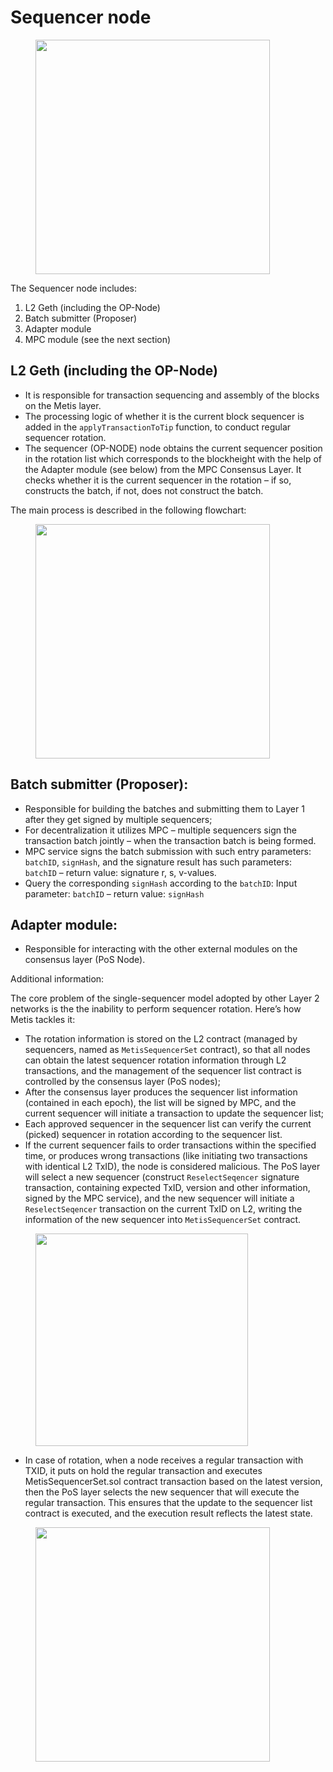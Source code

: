 # Sequencer node

<figure><img src="../../.gitbook/assets/Blank diagram.png" alt="" width="375"><figcaption></figcaption></figure>

The Sequencer node includes:&#x20;

1. L2 Geth (including the OP-Node)
2. Batch submitter (Proposer)
3. Adapter module
4. MPC module (see the next section)

## **L2 Geth (including the OP-Node)**

* It is responsible for transaction sequencing and assembly of the blocks on the Metis layer.
* The processing logic of whether it is the current block sequencer is added in the `applyTransactionToTip` function, to conduct regular sequencer rotation.
* The sequencer (OP-NODE) node obtains the current sequencer position in the rotation list which corresponds to the blockheight with the help of the Adapter module (see below) from the MPC Consensus Layer. It checks whether it is the current sequencer in the rotation –  if so, constructs the batch, if not, does not construct the batch.

The main process is described in the following flowchart:

<figure><img src="../../.gitbook/assets/Sequencer transaction diagram.png" alt="" width="375"><figcaption></figcaption></figure>

## **Batch submitter (Proposer):**

* Responsible for building the batches and submitting them to Layer 1 after they get signed by multiple sequencers;
* For decentralization it utilizes MPC – multiple sequencers sign the transaction batch jointly – when the transaction batch is being formed.
* MPC service signs the batch submission with such entry parameters: `batchID`, `signHash`, and the signature result has such parameters: `batchID` – return value: signature r, s, v-values.
* Query the corresponding `signHash` according to the `batchID`: Input parameter: `batchID` – return value: `signHash`

## **Adapter module:**

* Responsible for interacting with the other external modules on the consensus layer (PoS Node).

Additional information:

The core problem of the single-sequencer model adopted by other Layer 2 networks is the the inability to perform sequencer rotation. Here’s how Metis tackles it:&#x20;

* The rotation information is stored on the L2 contract (managed by sequencers, named as `MetisSequencerSet` contract), so that all nodes can obtain the latest sequencer rotation information through L2 transactions, and the management of the sequencer list contract is controlled by the consensus layer (PoS nodes);
* After the consensus layer produces the sequencer list information (contained in each epoch), the list will be signed by MPC, and the current sequencer will initiate a transaction to update the sequencer list;
* Each approved sequencer in the sequencer list can verify the current (picked) sequencer in rotation according to the sequencer list.
* If the current sequencer fails to order transactions within the specified time, or produces wrong transactions (like initiating two transactions with identical L2 TxID), the node is considered malicious. The PoS layer will select a new sequencer (construct `ReselectSeqencer` signature transaction, containing expected TxID, version and other information, signed by the MPC service), and the new sequencer will initiate a `ReselectSeqencer` transaction on the current TxID on L2, writing the information of the new sequencer into `MetisSequencerSet` contract.&#x20;

<figure><img src="../../.gitbook/assets/Sequencer node ReselectSeq.png" alt="" width="340"><figcaption></figcaption></figure>

* In case of rotation, when a node receives a regular transaction with TXID, it puts on hold the regular transaction and executes MetisSequencerSet.sol contract transaction based on the latest version, then the PoS layer selects the new sequencer that will execute the regular transaction. This ensures that the update to the sequencer list contract is executed, and the execution result reflects the latest state.

<figure><img src="../../.gitbook/assets/Sequencer node ReselectSeq(1).png" alt="" width="375"><figcaption></figcaption></figure>

